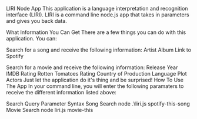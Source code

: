 LIRI Node App
This application is a language interpretation and recognition interface (LIRI). LIRI is a command line node.js app that takes in parameters and gives you back data.

What Information You Can Get
There are a few things you can do with this application. You can:

Search for a song and receive the following information:
Artist
Album
Link to Spotify

Search for a movie and receive the following information:
Release Year
IMDB Rating
Rotten Tomatoes Rating
Country of Production
Language
Plot
Actors
Just let the application do it's thing and be surprised!
How To Use The App
In your command line, you will enter the following paramaters to receive the different information listed above:

Search Query	Parameter Syntax
Song Search	node .\liri.js spotify-this-song 
Movie Search	node liri.js movie-this

